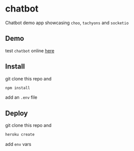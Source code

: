 # chatbot
Chatbot demo app showcasing `choo`, `tachyons` and `socketio`

## Demo

test `chatbot` online [here](http://chootbot.herokuapp.com/)

## Install

git clone this repo and


```sh
npm install
```

add an `.env` file


## Deploy

git clone this repo and


```sh
heroku create
```

add `env` vars
